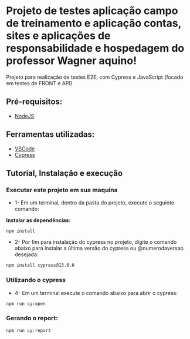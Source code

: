 # Projeto de testes aplicação campo de treinamento e aplicação contas, sites e aplicações de responsabilidade e hospedagem do professor Wagner aquino!

Projeto para realização de testes E2E, com Cypress e JavaScript (focado em testes de FRONT e API)

## Pré-requisitos:
- [NodeJS](https://nodejs.org/en/download/ "NodeJS")

## Ferramentas utilizadas:
- [VSCode](https://code.visualstudio.com/ "VSCode")
- [Cypress](https://www.npmjs.com/package/cypress "Cypress")

## Tutorial, Instalação e execução

### Executar este projeto em sua maquina

* 1- Em um terminal, dentro da pasta do projeto, execute o seguinte comando:

**Instalar as dependências:**  
```
npm install
```

* 2- Por fim para instalação do cypress no projeto, digite o comando abaixo para instalar a última versão do cypress ou @numerodaversao desejada:

```
npm install cypress@13.0.0
```
### Utilizando o cypress

* 4- Em um terminal execute o comando abaixo para abrir o cypress:
```
npm run cy:open 
```



### Gerando o report:  
```
npm run cy:report
```
